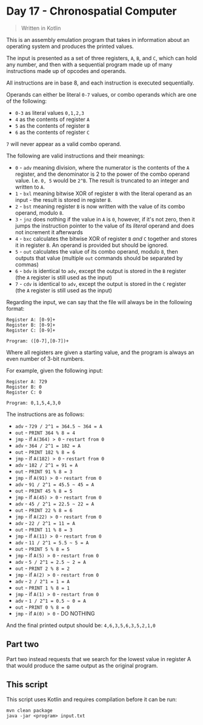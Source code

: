 # Day 17 - Chronospatial Computer

> Written in Kotlin

This is an assembly emulation program that takes in information about an operating system and
produces the printed values.

The input is presented as a set of three registers, `A`, `B`, and `C`, which can hold any number,
and then with a sequential program made up of many instructions made up of opcodes and operands.

All instructions are in base 8, and each instruction is executed sequentially.

Operands can either be literal `0-7` values, or combo operands which are one of the following:
* `0-3` as literal values `0,1,2,3`
* `4` as the contents of register `A` 
* `5` as the contents of register `B` 
* `6` as the contents of register `C`

`7` will never appear as a valid combo operand.

The following are valid instructions and their meanings:

* `0` - `adv` meaning division, where the numerator is the contents of the `A` register, and the 
  denominator is 2 to the power of the combo operand value. I.e. `0, 5` would be `2^B`. The result
  is truncated to an integer and written to `A`.
* `1` - `bxl` meaning bitwise XOR of register `B` with the literal operand as an input - the result
  is stored in register `B`.
* `2` - `bst` meaning register `B` is now written with the value of its combo operand, modulo `8`.
* `3` - `jnz` does nothing if the value in `A` is `0`, however, if it's not zero, then it jumps the
  instruction pointer to the value of its _literal_ operand and does not increment it afterwards
* `4` - `bxc` calculates the bitwise XOR of register `B` _and_ `C` together and stores it in
  register `B`. An operand is provided but should be ignored.
* `5` - `out` calculates the value of its combo operand, modulo `8`, then outputs that value
  (multiple `out` commands should be separated by commas)
* `6` - `bdv` is identical to `adv`, except the output is stored in the `B` register (the `A`
  register is still used as the input)
* `7` - `cdv` is identical to `adv`, except the output is stored in the `C` register (the `A`
  register is still used as the input)

Regarding the input, we can say that the file will always be in the following format:

```regexp
Register A: [0-9]+
Register B: [0-9]+
Register C: [0-9]+

Program: ([0-7],[0-7])+
```

Where all registers are given a starting value, and the program is always an even number of 3-bit
numbers.

For example, given the following input:

```text
Register A: 729
Register B: 0
Register C: 0

Program: 0,1,5,4,3,0
```

The instructions are as follows:

* `adv` - `729 / 2^1 = 364.5 ~ 364 = A`
* `out` - `PRINT 364 % 8 = 4`
* `jmp` - if `A(364) > 0` - `restart from 0`
* `adv` - `364 / 2^1 = 182 = A`
* `out` - `PRINT 182 % 8 = 6`
* `jmp` - if `A(182) > 0` - `restart from 0`
* `adv` - `182 / 2^1 = 91 = A`
* `out` - `PRINT 91 % 8 = 3`
* `jmp` - if `A(91) > 0` - `restart from 0`
* `adv` - `91 / 2^1 = 45.5 ~ 45 = A`
* `out` - `PRINT 45 % 8 = 5`
* `jmp` - if `A(45) > 0` - `restart from 0`
* `adv` - `45 / 2^1 = 22.5 ~ 22 = A`
* `out` - `PRINT 22 % 8 = 6`
* `jmp` - if `A(22) > 0` - `restart from 0`
* `adv` - `22 / 2^1 = 11 = A`
* `out` - `PRINT 11 % 8 = 3`
* `jmp` - if `A(11) > 0` - `restart from 0`
* `adv` - `11 / 2^1 = 5.5 ~ 5 = A`
* `out` - `PRINT 5 % 8 = 5`
* `jmp` - if `A(5) > 0` - `restart from 0`
* `adv` - `5 / 2^1 = 2.5 ~ 2 = A`
* `out` - `PRINT 2 % 8 = 2`
* `jmp` - if `A(2) > 0` - `restart from 0`
* `adv` - `2 / 2^1 = 1 = A`
* `out` - `PRINT 1 % 8 = 1`
* `jmp` - if `A(1) > 0` - `restart from 0`
* `adv` - `1 / 2^1 = 0.5 ~ 0 = A`
* `out` - `PRINT 0 % 8 = 0`
* `jmp` - if `A(0) > 0` - DO NOTHING

And the final printed output should be: `4,6,3,5,6,3,5,2,1,0`

## Part two

Part two instead requests that we search for the lowest value in register A that would produce
the same output as the original program.

## This script

This script uses Kotlin and requires compilation before it can be run:

```shell
mvn clean package
java -jar <program> input.txt
```
